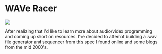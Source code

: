 # WAVe Racer

![](https://www.codeproject.com/KB/audio-video/CPIAudio/Speaker2.gif)

After realizing that I'd like to learn more about audio/video programming and coming up short on resources.  I've decided to attempt building a .wav file generator and sequencer from [this](http://soundfile.sapp.org/doc/WaveFormat/) spec I found online and some blogs from the mid 2000's.
